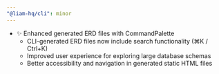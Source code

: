 ```yaml
---
"@liam-hq/cli": minor
---
```


- ✨ Enhanced generated ERD files with CommandPalette
  - CLI-generated ERD files now include search functionality (⌘K / Ctrl+K)
  - Improved user experience for exploring large database schemas
  - Better accessibility and navigation in generated static HTML files